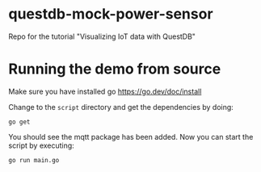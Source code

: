# questdb-mock-power-sensor

Repo for the tutorial "Visualizing IoT data with QuestDB"

# Running the demo from source

Make sure you have installed go https://go.dev/doc/install

Change to the `script` directory and get the dependencies by doing:

`go get`

You should see the mqtt package has been added. Now you can start the script by executing:

`go run main.go`

